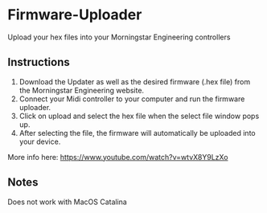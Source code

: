 # Firmware-Uploader
Upload your hex files into your Morningstar Engineering controllers

## Instructions
1. Download the Updater as well as the desired firmware (.hex file) from the Morningstar Engineering website.
2. Connect your Midi controller to your computer and run the firmware uploader.
3. Click on upload and select the hex file when the select file window pops up.
4. After selecting the file, the firmware will automatically be uploaded into your device.

More info here: https://www.youtube.com/watch?v=wtvX8Y9LzXo


## Notes
Does not work with MacOS Catalina

